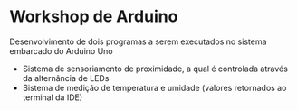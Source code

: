 # Workshop de Arduino

Desenvolvimento de dois programas a serem executados no sistema embarcado do Arduino Uno

- Sistema de sensoriamento de proximidade, a qual é controlada através da alternância de LEDs
- Sistema de medição de temperatura e umidade (valores retornados ao terminal da IDE)
